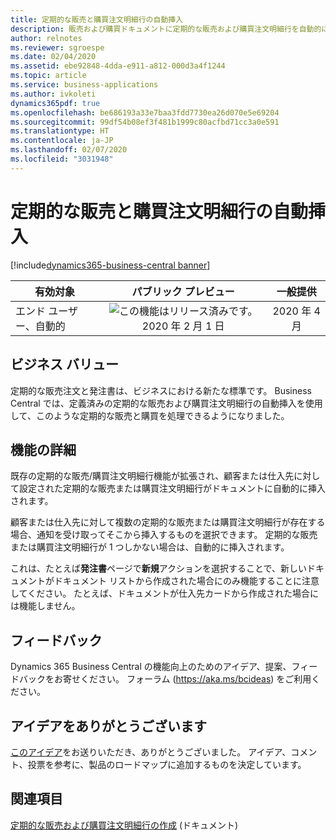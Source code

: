 ```yaml
---
title: 定期的な販売と購買注文明細行の自動挿入
description: 販売および購買ドキュメントに定期的な販売および購買注文明細行を自動的に挿入できるようになりました。
author: relnotes
ms.reviewer: sgroespe
ms.date: 02/04/2020
ms.assetid: ebe92848-4dda-e911-a812-000d3a4f1244
ms.topic: article
ms.service: business-applications
ms.author: ivkoleti
dynamics365pdf: true
ms.openlocfilehash: be686193a33e7baa3fdd7730ea26d070e5e69204
ms.sourcegitcommit: 99df54b08ef3f481b1999c80acfbd71cc3a0e591
ms.translationtype: HT
ms.contentlocale: ja-JP
ms.lasthandoff: 02/07/2020
ms.locfileid: "3031948"
---
```

# <a name="auto-insert-recurring-sales-and-purchase-lines"></a>定期的な販売と購買注文明細行の自動挿入
[!include[dynamics365-business-central banner](../includes/dynamics365-business-central.md)]

| 有効対象    |  パブリック プレビュー | 一般提供 | 
| ---------- | :----------: |:----------: |
|エンド ユーザー、自動的|![この機能はリリース済みです。](/dynamics365-release-plan/media/green-checkmark.png "この機能はリリース済みです。") 2020 年 2 月 1 日| 2020 年 4 月|


## <a name="business-value"></a>ビジネス バリュー
<!-- bv start -->
定期的な販売注文と発注書は、ビジネスにおける新たな標準です。 Business Central では、定義済みの定期的な販売および購買注文明細行の自動挿入を使用して、このような定期的な販売と購買を処理できるようになりました。
<!-- bv end -->



## <a name="feature-details"></a>機能の詳細
<!--feature detail start -->
既存の定期的な販売/購買注文明細行機能が拡張され、顧客または仕入先に対して設定された定期的な販売または購買注文明細行がドキュメントに自動的に挿入されます。 

顧客または仕入先に対して複数の定期的な販売または購買注文明細行が存在する場合、通知を受け取ってそこから挿入するものを選択できます。 定期的な販売または購買注文明細行が 1 つしかない場合は、自動的に挿入されます。

これは、たとえば**発注書**ページで**新規**アクションを選択することで、新しいドキュメントがドキュメント リストから作成された場合にのみ機能することに注意してください。 たとえば、ドキュメントが仕入先カードから作成された場合には機能しません。
<!--feature detail end -->






## <a name="tell-us-what-you-think"></a>フィードバック
Dynamics 365 Business Central の機能向上のためのアイデア、提案、フィードバックをお寄せください。 フォーラム (https://aka.ms/bcideas) をご利用ください。



## <a name="thank-you-for-your-idea"></a>アイデアをありがとうございます
[このアイデア](https://experience.dynamics.com/ideas/idea/?ideaid=0ca18002-ca4f-e911-867a-0003ff68d4ef)をお送りいただき、ありがとうございました。 アイデア、コメント、投票を参考に、製品のロードマップに追加するものを決定しています。

## <a name="see-also"></a>関連項目

[定期的な販売および購買注文明細行の作成](https://docs.microsoft.com/dynamics365/business-central/sales-how-work-standard-lines) (ドキュメント)
